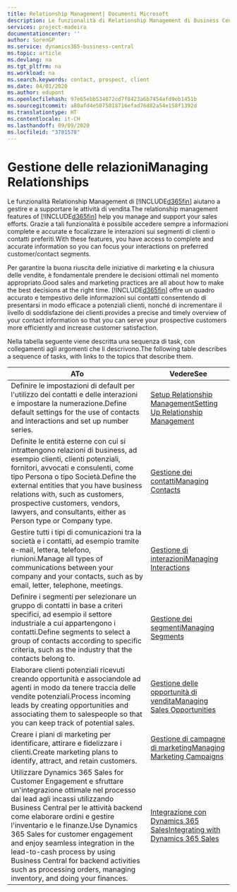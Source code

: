 ```yaml
---
title: Relationship Management| Documenti Microsoft
description: Le funzionalità di Relationship Management di Business Central supportano le attività di vendita e consentono di accedere alle informazioni sui contatti e i potenziali clienti in modo da poter assistere in modo efficiente i clienti.
services: project-madeira
documentationcenter: ''
author: SorenGP
ms.service: dynamics365-business-central
ms.topic: article
ms.devlang: na
ms.tgt_pltfrm: na
ms.workload: na
ms.search.keywords: contact, prospect, client
ms.date: 04/01/2020
ms.author: edupont
ms.openlocfilehash: 97e65ebb534072cd7f8423a6b7454afd9eb1451b
ms.sourcegitcommit: a80afd4e5075018716efad76d82a54e158f1392d
ms.translationtype: HT
ms.contentlocale: it-CH
ms.lasthandoff: 09/09/2020
ms.locfileid: "3781578"
---
```

# <a name="managing-relationships"></a><span data-ttu-id="cbe8c-103">Gestione delle relazioni</span><span class="sxs-lookup"><span data-stu-id="cbe8c-103">Managing Relationships</span></span>
<span data-ttu-id="cbe8c-104">Le funzionalità Relationship Management di [!INCLUDE[d365fin](includes/d365fin_md.md)] aiutano a gestire e a supportare le attività di vendita.</span><span class="sxs-lookup"><span data-stu-id="cbe8c-104">The relationship management features of [!INCLUDE[d365fin](includes/d365fin_md.md)] help you manage and support your sales efforts.</span></span> <span data-ttu-id="cbe8c-105">Grazie a tali funzionalità è possibile accedere sempre a informazioni complete e accurate e focalizzare le interazioni sui segmenti di clienti o contatti preferiti.</span><span class="sxs-lookup"><span data-stu-id="cbe8c-105">With these features, you have access to complete and accurate information so you can focus your interactions on preferred customer/contact segments.</span></span>

<span data-ttu-id="cbe8c-106">Per garantire la buona riuscita delle iniziative di marketing e la chiusura delle vendite, è fondamentale prendere le decisioni ottimali nel momento appropriato.</span><span class="sxs-lookup"><span data-stu-id="cbe8c-106">Good sales and marketing practices are all about how to make the best decisions at the right time.</span></span> [!INCLUDE[d365fin](includes/d365fin_md.md)] <span data-ttu-id="cbe8c-107">offre un quadro accurato e tempestivo delle informazioni sui contatti consentendo di presentarsi in modo efficace a potenziali clienti, nonché di incrementare il livello di soddisfazione dei clienti.</span><span class="sxs-lookup"><span data-stu-id="cbe8c-107">provides a precise and timely overview of your contact information so that you can serve your prospective customers more efficiently and increase customer satisfaction.</span></span>

<span data-ttu-id="cbe8c-108">Nella tabella seguente viene descritta una sequenza di task, con collegamenti agli argomenti che li descrivono.</span><span class="sxs-lookup"><span data-stu-id="cbe8c-108">The following table describes a sequence of tasks, with links to the topics that describe them.</span></span>  

| <span data-ttu-id="cbe8c-109">A</span><span class="sxs-lookup"><span data-stu-id="cbe8c-109">To</span></span> | <span data-ttu-id="cbe8c-110">Vedere</span><span class="sxs-lookup"><span data-stu-id="cbe8c-110">See</span></span> |
| --- | --- |
|<span data-ttu-id="cbe8c-111">Definire le impostazioni di default per l'utilizzo dei contatti e delle interazioni e impostare la numerazione.</span><span class="sxs-lookup"><span data-stu-id="cbe8c-111">Define default settings for the use of contacts and interactions and set up number series.</span></span>|[<span data-ttu-id="cbe8c-112">Setup Relationship Management</span><span class="sxs-lookup"><span data-stu-id="cbe8c-112">Setting Up Relationship Management</span></span>](marketing-setup-marketing.md)|
|<span data-ttu-id="cbe8c-113">Definite le entità esterne con cui si intrattengono relazioni di business, ad esempio clienti, clienti potenziali, fornitori, avvocati e consulenti, come tipo Persona o tipo Società.</span><span class="sxs-lookup"><span data-stu-id="cbe8c-113">Define the external entities that you have business relations with, such as customers, prospective customers, vendors, lawyers, and consultants, either as Person type or Company type.</span></span>|[<span data-ttu-id="cbe8c-114">Gestione dei contatti</span><span class="sxs-lookup"><span data-stu-id="cbe8c-114">Managing Contacts</span></span>](marketing-contacts.md)|
|<span data-ttu-id="cbe8c-115">Gestire tutti i tipi di comunicazioni tra la società e i contatti, ad esempio tramite e-mail, lettera, telefono, riunioni.</span><span class="sxs-lookup"><span data-stu-id="cbe8c-115">Manage all types of communications between your company and your contacts, such as by email, letter, telephone, meetings.</span></span>|[<span data-ttu-id="cbe8c-116">Gestione di interazioni</span><span class="sxs-lookup"><span data-stu-id="cbe8c-116">Managing Interactions</span></span>](marketing-interactions.md)|
|<span data-ttu-id="cbe8c-117">Definire i segmenti per selezionare un gruppo di contatti in base a criteri specifici, ad esempio il settore industriale a cui appartengono i contatti.</span><span class="sxs-lookup"><span data-stu-id="cbe8c-117">Define segments to select a group of contacts according to specific criteria, such as the industry that the contacts belong to.</span></span>|[<span data-ttu-id="cbe8c-118">Gestione dei segmenti</span><span class="sxs-lookup"><span data-stu-id="cbe8c-118">Managing Segments</span></span>](marketing-segments.md)|
|<span data-ttu-id="cbe8c-119">Elaborare clienti potenziali ricevuti creando opportunità e associandole ad agenti in modo da tenere traccia delle vendite potenziali.</span><span class="sxs-lookup"><span data-stu-id="cbe8c-119">Process incoming leads by creating opportunities and associating them to salespeople so that you can keep track of potential sales.</span></span>|[<span data-ttu-id="cbe8c-120">Gestione delle opportunità di vendita</span><span class="sxs-lookup"><span data-stu-id="cbe8c-120">Managing Sales Opportunities</span></span>](marketing-manage-sales-opportunities.md)|
|<span data-ttu-id="cbe8c-121">Creare i piani di marketing per identificare, attirare e fidelizzare i clienti.</span><span class="sxs-lookup"><span data-stu-id="cbe8c-121">Create marketing plans to identify, attract, and retain customers.</span></span>|[<span data-ttu-id="cbe8c-122">Gestione di campagne di marketing</span><span class="sxs-lookup"><span data-stu-id="cbe8c-122">Managing Marketing Campaigns</span></span>](marketing-campaigns.md)|
|<span data-ttu-id="cbe8c-123">Utilizzare Dynamics 365 Sales for Customer Engagement e sfruttare un'integrazione ottimale nel processo dai lead agli incassi utilizzando Business Central per le attività backend come elaborare ordini e gestire l'inventario e le finanze.</span><span class="sxs-lookup"><span data-stu-id="cbe8c-123">Use Dynamics 365 Sales for customer engagement and enjoy seamless integration in the lead-to-cash process by using Business Central for backend activities such as processing orders, managing inventory, and doing your finances.</span></span>|[<span data-ttu-id="cbe8c-124">Integrazione con Dynamics 365 Sales</span><span class="sxs-lookup"><span data-stu-id="cbe8c-124">Integrating with Dynamics 365 Sales</span></span>](marketing-integrate-dynamicscrm.md)|
